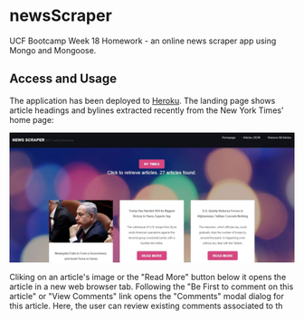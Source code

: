 # newsScraper
UCF Bootcamp Week 18 Homework - an online news scraper app using Mongo and Mongoose.

## Access and Usage
The application has been deployed to [Heroku](https://damp-tor-55631.herokuapp.com/articles).  The landing page shows article headings and bylines extracted recently from the New York Times' home page:

![newsScraper landing page](https://github.com/j0serobles/newsScraper/blob/master/images/homepage.jpg)

Cliking on an article's image or the "Read More" button below it opens the article in a new web browser tab. 
Following the "Be First to comment on this article" or "View Comments" link opens the "Comments" modal dialog for this article.  Here, the user can review existing comments associated to th
<!--stackedit_data:
eyJoaXN0b3J5IjpbLTUwNTAwMTk0OCwzMDM3OTIxNjhdfQ==
-->